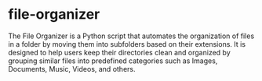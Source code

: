 # file-organizer
The File Organizer is a Python script that automates the organization of files in a folder by moving them into subfolders based on their extensions. It is designed to help users keep their directories clean and organized by grouping similar files into predefined categories such as Images, Documents, Music, Videos, and others.
